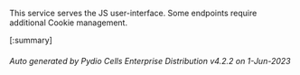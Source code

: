 






This service serves the JS user-interface. Some endpoints require additional Cookie management.

[:summary]

###### Auto generated by Pydio Cells Enterprise Distribution v4.2.2 on 1-Jun-2023
